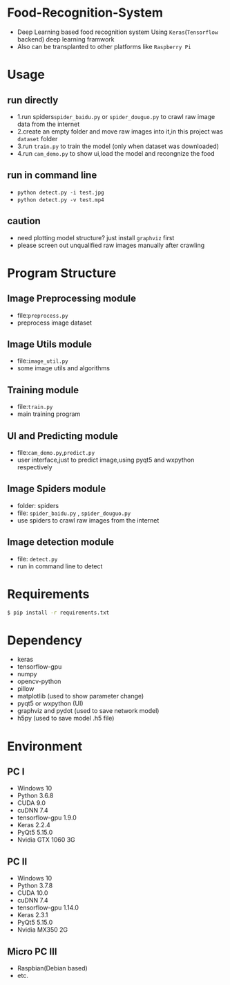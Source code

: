 # Food-Recognition-System
* Deep Learning based food recognition system
Using `Keras`(`Tensorflow` backend) deep learning framwork
* Also can be transplanted to other platforms like `Raspberry Pi`

# Usage
## run directly
* 1.run spiders`spider_baidu.py` or `spider_douguo.py` to crawl raw image data from the internet
* 2.create an empty folder and move raw images into it,in this project was `dataset` folder
* 3.run `train.py` to train the model (only when dataset was downloaded)
* 4.run `cam_demo.py` to show ui,load the model and recongnize the food
## run in command line
* `python detect.py -i test.jpg`
* `python detect.py -v test.mp4`
## caution
* need plotting model structure? just install `graphviz` first
* please screen out unqualified raw images manually after crawling

# Program Structure
## Image Preprocessing module
* file:`preprocess.py`
* preprocess image dataset

## Image Utils module
* file:`image_util.py`
* some image utils and algorithms

## Training module
* file:`train.py`
* main training program

## UI and Predicting module
* file:`cam_demo.py`,`predict.py`
* user interface,just to predict image,using pyqt5 and wxpython respectively

## Image Spiders module
* folder: spiders 
* file: `spider_baidu.py` , `spider_douguo.py`
* use spiders to crawl raw images from the internet

## Image detection module
* file: `detect.py`
* run in command line to detect

# Requirements
```bash
$ pip install -r requirements.txt
```
# Dependency
* keras
* tensorflow-gpu
* numpy
* opencv-python
* pillow
* matplotlib (used to show parameter change)
* pyqt5 or wxpython (UI)
* graphviz and pydot (used to save network model)
* h5py (used to save model .h5 file)

# Environment
## PC Ⅰ
* Windows 10
* Python 3.6.8
* CUDA 9.0
* cuDNN 7.4
* tensorflow-gpu 1.9.0
* Keras 2.2.4
* PyQt5 5.15.0
* Nvidia GTX 1060 3G

## PC Ⅱ
* Windows 10
* Python 3.7.8
* CUDA 10.0
* cuDNN 7.4
* tensorflow-gpu 1.14.0
* Keras 2.3.1
* PyQt5 5.15.0
* Nvidia MX350 2G

## Micro PC Ⅲ
* Raspbian(Debian based)
* etc.